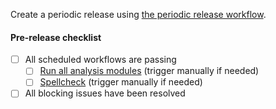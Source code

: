 Create a periodic release using [the periodic release workflow](https://github.com/AlexsLemonade/OpenScPCA-analysis/actions/workflows/create_periodic_release.yml).

#### Pre-release checklist

- [ ] All scheduled workflows are passing
  - [ ] [Run all analysis modules](https://github.com/AlexsLemonade/OpenScPCA-analysis/actions/workflows/run_all-modules.yml) (trigger manually if needed)
  - [ ] [Spellcheck](https://github.com/AlexsLemonade/OpenScPCA-analysis/actions/workflows/spellcheck.yml) (trigger manually if needed)
- [ ] All blocking issues have been resolved

